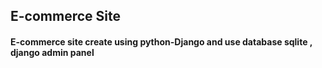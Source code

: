 <h2>E-commerce Site </h2>
<h4> E-commerce site create using python-Django and use database sqlite , django admin panel </h4>
<img src="https://user-images.githubusercontent.com/91047824/144696457-2ec641a2-ddfa-4255-9186-fc28735cb2a2.png" alt="" />
<img src="https://user-images.githubusercontent.com/91047824/144696525-ca49bb5f-656e-420a-a5db-4b64dac0405c.png" alt="" />
<img src="https://user-images.githubusercontent.com/91047824/144696527-6e1052fd-80a7-4318-9526-01de1abb04cf.png" alt="" />
<img src="https://user-images.githubusercontent.com/91047824/144696531-bdc7a824-4d7e-49f8-93b9-7fda25e925d3.png" alt="" />
<img src="https://user-images.githubusercontent.com/91047824/144696535-b29a1b03-3419-4441-b01f-e3c6f38b242e.png" alt="" />
<img src="https://user-images.githubusercontent.com/91047824/144696538-2cde5624-1353-4afd-9795-4787386d6ceb.png" alt="" />
